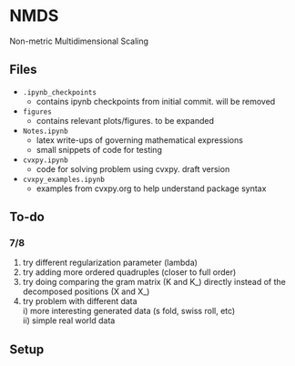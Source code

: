 # NMDS
Non-metric Multidimensional Scaling

## Files
* `.ipynb_checkpoints`  
  - contains ipynb checkpoints from initial commit. will be removed 
* `figures`  
  - contains relevant plots/figures. to be expanded
* `Notes.ipynb`  
  - latex write-ups of governing mathematical expressions
  - small snippets of code for testing 
* `cvxpy.ipynb`  
  - code for solving problem using cvxpy. draft version
* `cvxpy_examples.ipynb`
  - examples from cvxpy.org to help understand package syntax

## To-do
### 7/8
1. try different regularization parameter (lambda) 
2. try adding more ordered quadruples (closer to full order)
3. try doing comparing the gram matrix (K and K_) directly instead of the decomposed positions (X and X_)
4. try problem with different data  
  i) more interesting generated data (s fold, swiss roll, etc)  
  ii) simple real world data
  
## Setup
